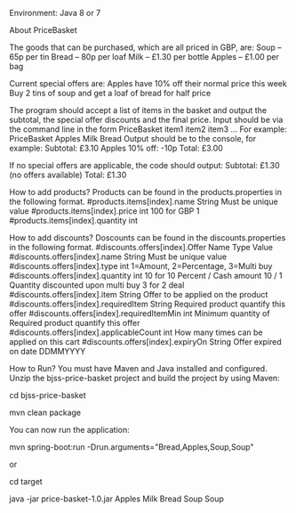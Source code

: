 Environment: Java 8 or 7

About PriceBasket

The goods that can be purchased, which are all priced in GBP, are: 
Soup – 65p per tin 
Bread – 80p per loaf 
Milk – £1.30 per bottle 
Apples – £1.00 per bag 

Current special offers are: 
Apples have 10% off their normal price this week 
Buy 2 tins of soup and get a loaf of bread for half price 
 
The program should accept a list of items in the basket and output the subtotal, the special offer discounts and the final price. Input should be via the command line in the form PriceBasket item1 item2 item3 … 
For example: PriceBasket Apples Milk Bread 
Output should be to the console, for example: 
Subtotal: £3.10 
Apples 10% off: -10p 
Total: £3.00 

If no special offers are applicable, the code should output: 
Subtotal: £1.30 
(no offers available) 
Total: £1.30

How to add products?
Products can be found in the products.properties in the following format.
#products.items[index].name 		String 	Must be unique value
#products.items[index].price		int		100 for GBP 1
#products.items[index].quantity		int

How to add discounts?
Doscounts can be found in the discounts.properties in the following format.
#discounts.offers[index].Offer Name				Type		Value
#discounts.offers[index].name 					String		Must be unique value
#discounts.offers[index].type 					int			1=Amount, 2=Percentage, 3=Multi buy
#discounts.offers[index].quantity				int			10 for 10 Percent / Cash amount 10	/ 1 Quantity discounted upon multi buy 3 for 2 deal
#discounts.offers[index].item					String		Offer to be applied on the product
#discounts.offers[index].requiredItem			String		Required product quantify this offer
#discounts.offers[index].requiredItemMin		int			Minimum quantity of Required product quantify this offer
#discounts.offers[index].applicableCount		int 		How many times can be applied on this cart
#discounts.offers[index].expiryOn				String 		Offer expired on date DDMMYYYY

How to Run?
You must have Maven and Java installed and configured. Unzip the bjss-price-basket project and build the project by using Maven:

cd bjss-price-basket

mvn clean package

You can now run the application:

mvn spring-boot:run -Drun.arguments="Bread,Apples,Soup,Soup"

or

cd target

java -jar price-basket-1.0.jar Apples Milk Bread Soup Soup
